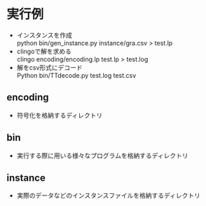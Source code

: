 
# 実行例
- インスタンスを作成  
  python bin/gen_instance.py instance/gra.csv > test.lp
- clingoで解を求める  
  clingo encoding/encoding.lp test.lp > test.log
- 解をcsv形式にデコード  
  Python bin/TTdecode.py test.log test.csv



## encoding
- 符号化を格納するディレクトリ

## bin
- 実行する際に用いる様々なプログラムを格納するディレクトリ

## instance
- 実際のデータなどのインスタンスファイルを格納するディレクトリ


